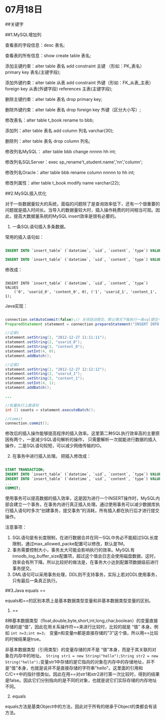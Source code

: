 # 07月18日

##关键字

##1.MySQL增加列

查看表的字段信息：desc 表名;

查看表的所有信息：show create table 表名;

添加主键约束：alter table 表名 add constraint 主键 （形如：PK_表名） primary key 表名(主键字段);

添加外键约束：alter table 从表 add constraint 外键（形如：FK_从表_主表） foreign key 从表(外键字段) references 主表(主键字段);

删除主键约束：alter table 表名 drop primary key;

删除外键约束：alter table 表名 drop foreign key 外键（区分大小写）;

修改表名：alter table t_book rename to bbb;

添加列：alter table 表名 add column 列名 varchar(30);

删除列：alter table 表名 drop column 列名;

修改列名MySQL： alter table bbb change nnnnn hh int;

修改列名SQLServer：exec sp_rename't_student.name','nn','column';

修改列名Oracle：alter table bbb rename column nnnnn to hh int;

修改列属性：alter table t_book modify name varchar(22);

##2.MySQL插入优化

对于一些数据量较大的系统，面临的问题除了是查询效率低下，还有一个很重要的问题就是插入时间长。当导入的数据量较大时，插入操作耗费的时间相当可观。因此，提高大数据量系统的MySQL insert效率是很有必要的。

1. 一条SQL语句插入多条数据。

常用的插入语句如：
```sql

INSERT INTO `insert_table` (`datetime`, `uid`, `content`, `type`) VALUES ('0', 'userid_0', 'content_0', 0);

INSERT INTO `insert_table` (`datetime`, `uid`, `content`, `type`) VALUES ('1', 'userid_1', 'content_1', 1);

```

修改成：

```

INSERT INTO `insert_table` (`datetime`, `uid`, `content`, `type`) VALUES 
    ('0', 'userid_0', 'content_0', 0), ('1', 'userid_1', 'content_1', 1);

```

Java实现：

```java

connection.setAutoCommit(false);// 关闭自动提交，默认情况下每执行一条sql提交一次
PreparedStatement statement = connection.prepareStatement("INSERT INTO insert_table VALUES(?, ?)"); 

//记录1
statement.setString(1, "2012-12-27 11:11:11"); 
statement.setString(2, "userid_0");
statement.setString(3, "content_0");
statement.setInt(4, 0);
statement.addBatch();

//记录2
statement.setString(1, "2012-12-27 12:12:12"); 
statement.setString(2, "userid_1"); 
statement.setString(3, "content_1"); 
statement.setInt(4, 1);
statement.addBatch(); 

...

//批量执行上面语句
int [] counts = statement.executeBatch();

//Commit
connection.commit();

```

修改后的插入操作能够提高程序的插入效率。这里第二种SQL执行效率高的主要原因有两个，一是减少SQL语句解析的操作， 只需要解析一次就能进行数据的插入操作，二是SQL语句较短，可以减少网络传输的IO。

2. 在事务中进行插入处理。
把插入修改成：
```sql

START TRANSACTION;
INSERT INTO `insert_table` (`datetime`, `uid`, `content`, `type`) VALUES ('0', 'userid_0', 'content_0', 0); 
INSERT INTO `insert_table` (`datetime`, `uid`, `content`, `type`) VALUES ('1', 'userid_1', 'content_1', 1);
...
COMMIT;

```

使用事务可以提高数据的插入效率，这是因为进行一个INSERT操作时，MySQL内部会建立一个事务，在事务内进行真正插入处理。通过使用事务可以减少数据库执行插入语句时多次“创建事务，提交事务”的消耗，所有插入都在执行后才进行提交操作。

注意事项：
1. SQL语句是有长度限制，在进行数据合并在同一SQL中务必不能超过SQL长度限制，通过max_allowed_packe配置可以修改，默认是1M。
2. 事务需要控制大小，事务太大可能会影响执行的效率。MySQL有innodb_log_buffer_size配置项，超过这个值会日志会使用磁盘数据，这时，效率会有所下降。所以比较好的做法是，在事务大小达到配置项数据级前进行事务提交。
3. DML语句可以采用事务处理，DDL则不支持事务，实际上若对DDL使用事务，只有最后一条真正执行。

##3.Java equals ==

equals和==的区别本质上是基本数据类型变量和非基本数据类型变量的区别。

1. ==

8种基本数据类型（float,double,byte,short,int,long,char,boolean）的变量直接存储的是“值”，因此在用关系操作符==来进行比较时，比较的就是 “值” 本身。例如 `int n=3;int m=3;　`变量n和变量m都是直接存储的"3"这个值，所以用==比较的时候结果是true。

非基本数据类型（引用类型）的变量存储的并不是 “值”本身，而是于其关联的对象在内存中的地址。` String str1 = new String("hello");String str2 = new String("hello");`变量str1中存储的是它指向的对象在内存中的存储地址，并不是“值”本身，也就是说并不是直接存储的字符串"hello"。这里面的引用和C/C++中的指针很类似。因此在用==对str1和str2进行第一次比较时，得到的结果是false。因此它们分别指向的是不同的对象，也就是说它们实际存储的内存地址不同。

2. equals

equals方法是基类Object中的方法，因此对于所有的继承于Object的类都会有该方法。


